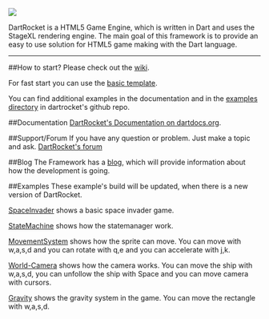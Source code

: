 <a rel="nofollow"><img src="http://www.logomaker.com/logo-images/ef441a3196b57d73.gif"/></a>

DartRocket is a HTML5 Game Engine, which is written in Dart and uses the StageXL rendering engine.
The main goal of this framework is to provide an easy to use solution for HTML5 game making with the Dart language.

***

##How to start?
Please check out the [wiki](https://github.com/StrykerKKD/dartrocket/wiki).

For fast start you can use the [basic template](https://github.com/StrykerKKD/dartrocket/tree/master/example/projecttemplate).

You can find additional examples in the documentation and in the [examples directory](https://github.com/StrykerKKD/dartrocket/tree/master/example) in dartrocket's github repo.

##Documentation
 [DartRocket's Documentation on dartdocs.org](http://www.dartdocs.org/documentation/dartrocket/0.1.5/index.html#dartrocket).

##Support/Forum
If you have any question or problem. Just make a topic and ask.
[DartRocket's forum](http://ost.io/@StrykerKKD/dartrocket)

##Blog
The Framework has a [blog](http://dartrocket.blogspot.hu), which will provide information about how the development is going.

##Examples
These example's build will be updated, when there is a new version of DartRocket.
 
 [SpaceInvader](http://strykerkkd.github.io/js/projects/build/example/spaceinvader/index.html) shows a basic space invader game.
 
 [StateMachine](http://strykerkkd.github.io/js/projects/build/example/statemachine/index.html) shows how the statemanager work.
 
 [MovementSystem](http://strykerkkd.github.io/js/projects/build/example/movementsystem/index.html) shows how the sprite can move.
 You can move with w,a,s,d and you can rotate with q,e and you can accelerate with j,k.

 [World-Camera](http://strykerkkd.github.io/js/projects/build/example/world-camera/index.html) shows how the camera works.
 You can move the ship with w,a,s,d, you can unfollow the ship with Space and you can move camera with cursors.
 
 [Gravity](http://strykerkkd.github.io/js/projects/build/example/gravity/index.html) shows the gravity system in the game. You can move the rectangle with w,a,s,d.
